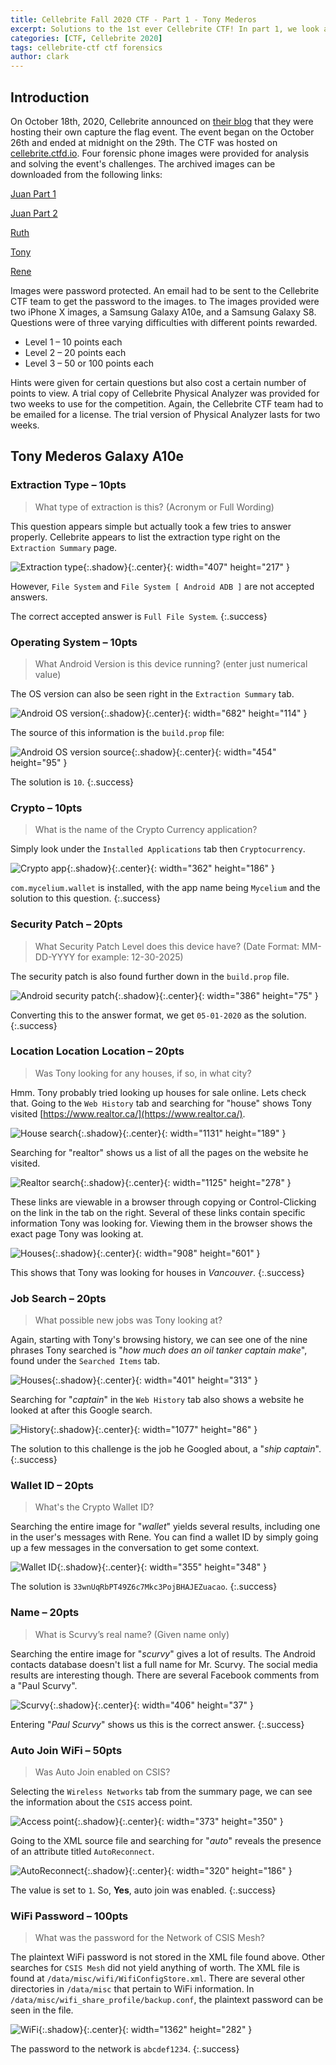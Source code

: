 ```yaml
---
title: Cellebrite Fall 2020 CTF - Part 1 - Tony Mederos
excerpt: Solutions to the 1st ever Cellebrite CTF! In part 1, we look at the answers to the Tony Mederos image provided.
categories: [CTF, Cellebrite 2020]
tags: cellebrite-ctf ctf forensics
author: clark
---
```


## Introduction

On October 18th, 2020, Cellebrite announced on [their blog](https://www.cellebrite.com/en/blog/join-the-first-cellebrite-capture-the-flag-ctf-event/) that they were hosting their own capture the flag event. The event began on the October 26th and ended at midnight on the 29th. The CTF was hosted on [cellebrite.ctfd.io](https://cellebrite.ctfd.io/). Four forensic phone images were provided for analysis and solving the event's challenges. The archived images can be downloaded from the following links:

[Juan Part 1](https://drive.google.com/file/d/1U8LHC1eHwxOTA42f_HrMpG8W0IXXld9f/view?usp=sharing)

[Juan Part 2](https://drive.google.com/file/d/1Xr9WR2ylN1LzmRnc3HT_Ee-L9pC5eb-z/view?usp=sharing)

[Ruth](https://drive.google.com/file/d/1RHwRWqvHF5PBUjHYgwIQcx2ctThiQKHY/view?usp=sharing)

[Tony](https://drive.google.com/file/d/1KbzACyfVszDbT90bjJsI8Xl9beSbc7Cf/view?usp=sharingCTF_Samsung_Galaxy_A10e_Tony_Mederos.7z)

[Rene](https://drive.google.com/file/d/1A-FuOh4NqUWI2plCbtM4C6vMFfLSC3-l/view?usp=sharing)


Images were password protected. An email had to be sent to the Cellebrite CTF team to get the password to the images. to The images provided were two iPhone X images, a Samsung Galaxy A10e, and a Samsung Galaxy S8. Questions were of three varying difficulties with different points rewarded. 

- Level 1 – 10 points each
- Level 2 – 20 points each
- Level 3 – 50 or 100 points each

Hints were given for certain questions but also cost a certain number of points to view. A trial copy of Cellebrite Physical Analyzer was provided for two weeks to use for the competition. Again, the Cellebrite CTF team had to be emailed for a license. The trial version of Physical Analyzer lasts for two weeks.

## Tony Mederos Galaxy A10e

### Extraction Type – 10pts

> What type of extraction is this? (Acronym or Full Wording)

This question appears simple but actually took a few tries to answer properly. Cellebrite appears to list the extraction type right on the `Extraction Summary` page. 


![Extraction type](https://starwarsfan2099.github.io/public/2020-11-02/tony_1.JPG){:.shadow}{:.center}{: width="407" height="217" }


However, `File System` and `File System [ Android ADB ]` are not accepted answers. 

The correct accepted answer is `Full File System`. 
{:.success}

### Operating System – 10pts

> What Android Version is this device running? (enter just numerical value)

The OS version can also be seen right in the `Extraction Summary` tab. 


![Android OS version](https://starwarsfan2099.github.io/public/2020-11-02/tony_2.JPG){:.shadow}{:.center}{: width="682" height="114" }


The source of this information is the `build.prop` file:


![Android OS version source](https://starwarsfan2099.github.io/public/2020-11-02/tony_3.JPG){:.shadow}{:.center}{: width="454" height="95" }


The solution is `10`.
{:.success}

### Crypto – 10pts

> What is the name of the Crypto Currency application?

Simply look under the `Installed Applications` tab then `Cryptocurrency`.


![Crypto app](https://starwarsfan2099.github.io/public/2020-11-02/tony_5.JPG){:.shadow}{:.center}{: width="362" height="186" }


`com.mycelium.wallet` is installed, with the app name being `Mycelium` and the solution to this question.
{:.success}

### Security Patch – 20pts

> What Security Patch Level does this device have? (Date Format: MM-DD-YYYY for example: 12-30-2025)

The security patch is also found further down in the `build.prop` file. 


![Android security patch](https://starwarsfan2099.github.io/public/2020-11-02/tony_4.JPG){:.shadow}{:.center}{: width="386" height="75" }


Converting this to the answer format, we get `05-01-2020` as the solution.
{:.success}

### Location Location Location – 20pts

> Was Tony looking for any houses, if so, in what city?

Hmm. Tony probably tried looking up houses for sale online. Lets check that. Going to the `Web History` tab and searching for "house" shows Tony visited [https://www.realtor.ca/](https://www.realtor.ca/).


![House search](https://starwarsfan2099.github.io/public/2020-11-02/tony_6.JPG){:.shadow}{:.center}{: width="1131" height="189" }


Searching for "realtor" shows us a list of all the pages on the website he visited. 


![Realtor search](https://starwarsfan2099.github.io/public/2020-11-02/tony_7.JPG){:.shadow}{:.center}{: width="1125" height="278" }


These links are viewable in a browser through copying or Control-Clicking on the link in the tab on the right. Several of these links contain specific information Tony was looking for. Viewing them in the browser shows the exact page Tony was looking at.


![Houses](https://starwarsfan2099.github.io/public/2020-11-02/tony_8.JPG){:.shadow}{:.center}{: width="908" height="601" }


This shows that Tony was looking for houses in *Vancouver*. 
{:.success}

### Job Search – 20pts

> What possible new jobs was Tony looking at?

Again, starting with Tony's browsing history, we can see one of the nine phrases Tony searched is "*how much does an oil tanker captain make*", found under the `Searched Items` tab.


![Houses](https://starwarsfan2099.github.io/public/2020-11-02/tony_9.JPG){:.shadow}{:.center}{: width="401" height="313" }


Searching for "*captain*" in the `Web History` tab also shows a website he looked at after this Google search. 


![History](https://starwarsfan2099.github.io/public/2020-11-02/tony_10.JPG){:.shadow}{:.center}{: width="1077" height="86" }


The solution to this challenge is the job he Googled about, a "*ship captain*".
{:.success}

### Wallet ID – 20pts

> What's the Crypto Wallet ID?

Searching the entire image for "*wallet*" yields several results, including one in the user's messages with Rene. You can find a wallet ID by simply going up a few messages in the conversation to get some context.


![Wallet ID](https://starwarsfan2099.github.io/public/2020-11-02/tony_11.JPG){:.shadow}{:.center}{: width="355" height="348" }


The solution is `33wnUqRbPT49Z6c7Mkc3PojBHAJEZuacao`.
{:.success}

### Name – 20pts

> What is Scurvy’s real name? (Given name only)

Searching the entire image for "*scurvy*" gives a lot of results. The Android contacts database doesn't list a full name for Mr. Scurvy. The social media results are interesting though. There are several Facebook comments from a "Paul Scurvy".


![Scurvy](https://starwarsfan2099.github.io/public/2020-11-02/tony_12.JPG){:.shadow}{:.center}{: width="406" height="37" }


Entering "*Paul Scurvy*" shows us this is the correct answer.
{:.success}

### Auto Join WiFi – 50pts

> Was Auto Join enabled on CSIS?

Selecting the `Wireless Networks` tab from the summary page, we can see the information about the `CSIS` access point.


![Access point](https://starwarsfan2099.github.io/public/2020-11-02/tony_13.JPG){:.shadow}{:.center}{: width="373" height="350" }


Going to the XML source file and searching for "*auto*" reveals the presence of an attribute titled `AutoReconnect`. 


![AutoReconnect](https://starwarsfan2099.github.io/public/2020-11-02/tony_14.JPG){:.shadow}{:.center}{: width="320" height="186" }


The value is set to `1`. So, **Yes**, auto join was enabled.
{:.success}

### WiFi Password – 100pts

> What was the password for the Network of CSIS Mesh?

The plaintext WiFi password is not stored in the XML file found above. Other searches for `CSIS Mesh` did not yield anything of worth. The XML file is found at `/data/misc/wifi/WifiConfigStore.xml`. There are several other directories in `/data/misc` that pertain to WiFi information. In `/data/misc/wifi_share_profile/backup.conf`, the plaintext password can be seen in the file.


![WiFi](https://starwarsfan2099.github.io/public/2020-11-02/tony_15.JPG){:.shadow}{:.center}{: width="1362" height="282" }


The password to the network is `abcdef1234`.
{:.success}